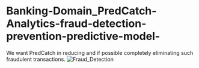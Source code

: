 # Banking-Domain_PredCatch-Analytics-fraud-detection-prevention-predictive-model-
We want PredCatch in reducing and if possible completely eliminating such fraudulent transactions.
<img src="K:\download\Banking fraud detection.jpg" alt="Fraud_Detection">
